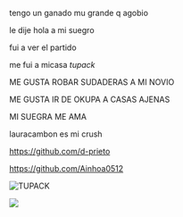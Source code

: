 

tengo un ganado mu grande q agobio

le dije hola a mi suegro

fui a ver el partido

me fui a micasa
_tupack_

ME GUSTA ROBAR SUDADERAS A MI NOVIO

ME GUSTA IR DE OKUPA A CASAS AJENAS

MI SUEGRA ME AMA



lauracambon es mi crush

https://github.com/d-prieto

https://github.com/Ainhoa0512


![TUPACK](https://www.google.com/url?sa=i&url=https%3A%2F%2Felpais.com%2Felpais%2F2020%2F09%2F09%2Ficon%2F1599637837_901766.html&psig=AOvVaw35VIvGgz335HElNRZfK6Yk&ust=1631779657293000&source=images&cd=vfe&ved=0CAYQjRxqFwoTCPCLqojDgPMCFQAAAAAdAAAAABAE)

![](https://imagenes.elpais.com/resizer/CSjli7uAXbNxDaVA4tyMEIojaPI=/1960x0/cloudfront-eu-central-1.images.arcpublishing.com/prisa/FLMAA3N4R34QMOFWRVMFP4PO4I.jpg)
